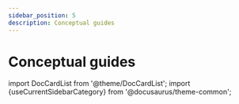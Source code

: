 ```yaml
---
sidebar_position: 5
description: Conceptual guides
---
```


# Conceptual guides

import DocCardList from '@theme/DocCardList';
import {useCurrentSidebarCategory} from '@docusaurus/theme-common';

<DocCardList items={useCurrentSidebarCategory().items}/>
